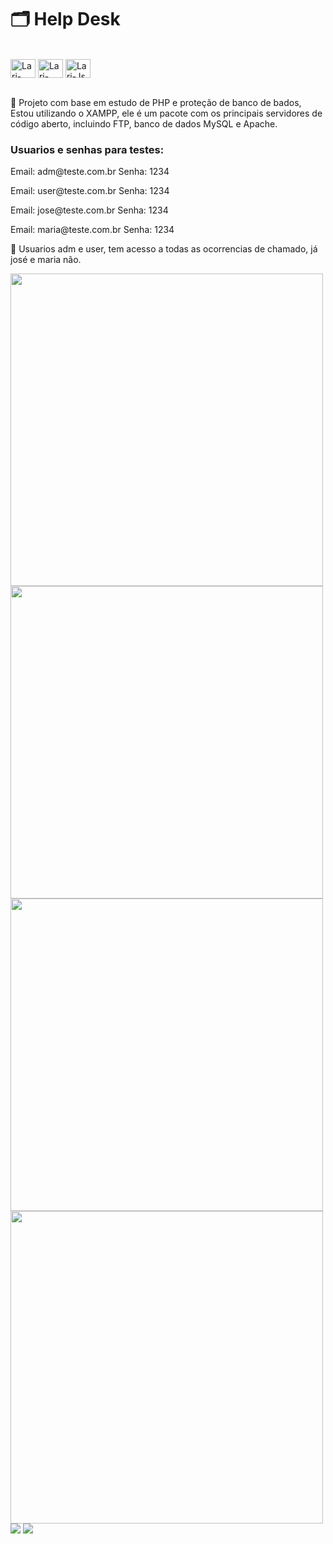 <h1> 🗂️ Help Desk </h1>

<div style = "display: inline_block"> <br/>
  <img align="center" alt="Lari-HTML" height="30" width="40" src="https://cdn.jsdelivr.net/gh/devicons/devicon/icons/html5/html5-original.svg">
  <img align="center" alt="Lari-CSS" height="30" width="40" src="https://cdn.jsdelivr.net/gh/devicons/devicon/icons/css3/css3-original.svg">
  <img align="center" alt="Lari-Js" height="30" width="40" src="https://cdn.jsdelivr.net/gh/devicons/devicon/icons/php/php-original.svg">
 </div> <br>
 
 <p>🔴 Projeto com base em estudo de PHP e proteção de banco de bados, Estou utilizando o XAMPP, ele é um pacote com os principais servidores de código aberto, incluindo FTP, banco de dados MySQL e Apache. </p>
 
 <h3>  Usuarios e senhas para testes: </h3>
 <p>Email: adm@teste.com.br Senha: 1234 </p> 
 <p>Email: user@teste.com.br Senha: 1234 </p> 
 <p>Email: jose@teste.com.br Senha: 1234 </p> 
 <p>Email: maria@teste.com.br Senha: 1234 </p> 
 
 <p>🔴 Usuarios adm e user, tem acesso a todas as ocorrencias de chamado, já josé e maria não. </p>

<div aling="center">
<img src="https://user-images.githubusercontent.com/88888168/196860236-9459dded-62d2-43c2-97d1-1ea457529086.png" width = "500px" heigth="500px" />
<img src="https://user-images.githubusercontent.com/88888168/196860339-1b161153-b352-4b73-a355-c135cc1e8426.png" width = "500px" heigth="500px" />
<img src="https://user-images.githubusercontent.com/88888168/196860399-559de64e-207c-4526-ace1-9a53b6ac7a5e.png" width = "500px" heigth="500px" />
<img src="https://user-images.githubusercontent.com/88888168/196860441-c2c17023-d5c3-4dfb-8b21-e8e339657236.png" width = "500px" heigth="500px" />
</div>

<div>
    <a href="https://www.linkedin.com/mwlite/in/larissa-balieiro-020833191" target="_blank"><img src="https://img.shields.io/badge/-LinkedIn-%230077B5?style=for-the-badge&logo=linkedin&logoColor=white" target="_blank"></a> 
  <a href = "larissa.cristina.balieiro@gmail.com"><img src="https://img.shields.io/badge/-Gmail-%23333?style=for-the-badge&logo=gmail&logoColor=white" target="_blank"></a>
 </div>
 
